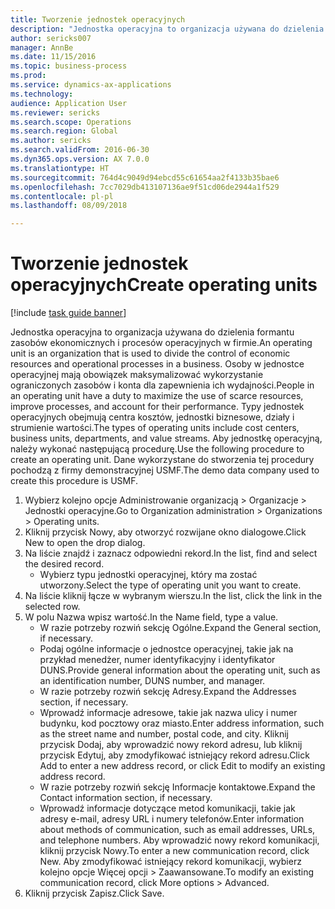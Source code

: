 ```yaml
--- 
title: Tworzenie jednostek operacyjnych
description: "Jednostka operacyjna to organizacja używana do dzielenia formantu zasobów ekonomicznych i procesów operacyjnych w firmie."
author: sericks007
manager: AnnBe
ms.date: 11/15/2016
ms.topic: business-process
ms.prod: 
ms.service: dynamics-ax-applications
ms.technology: 
audience: Application User
ms.reviewer: sericks
ms.search.scope: Operations
ms.search.region: Global
ms.author: sericks
ms.search.validFrom: 2016-06-30
ms.dyn365.ops.version: AX 7.0.0
ms.translationtype: HT
ms.sourcegitcommit: 764d4c9049d94ebcd55c61654aa2f4133b35bae6
ms.openlocfilehash: 7cc7029db413107136ae9f51cd06de2944a1f529
ms.contentlocale: pl-pl
ms.lasthandoff: 08/09/2018

---
```

# <a name="create-operating-units"></a><span data-ttu-id="e857a-103">Tworzenie jednostek operacyjnych</span><span class="sxs-lookup"><span data-stu-id="e857a-103">Create operating units</span></span>

[!include [task guide banner](../../includes/task-guide-banner.md)]

<span data-ttu-id="e857a-104">Jednostka operacyjna to organizacja używana do dzielenia formantu zasobów ekonomicznych i procesów operacyjnych w firmie.</span><span class="sxs-lookup"><span data-stu-id="e857a-104">An operating unit is an organization that is used to divide the control of economic resources and operational processes in a business.</span></span> <span data-ttu-id="e857a-105">Osoby w jednostce operacyjnej mają obowiązek maksymalizować wykorzystanie ograniczonych zasobów i konta dla zapewnienia ich wydajności.</span><span class="sxs-lookup"><span data-stu-id="e857a-105">People in an operating unit have a duty to maximize the use of scarce resources, improve processes, and account for their performance.</span></span> <span data-ttu-id="e857a-106">Typy jednostek operacyjnych obejmują centra kosztów, jednostki biznesowe, działy i strumienie wartości.</span><span class="sxs-lookup"><span data-stu-id="e857a-106">The types of operating units include cost centers, business units, departments, and value streams.</span></span> <span data-ttu-id="e857a-107">Aby jednostkę operacyjną, należy wykonać następującą procedurę.</span><span class="sxs-lookup"><span data-stu-id="e857a-107">Use the following procedure to create an operating unit.</span></span> <span data-ttu-id="e857a-108">Dane wykorzystane do stworzenia tej procedury pochodzą z firmy demonstracyjnej USMF.</span><span class="sxs-lookup"><span data-stu-id="e857a-108">The demo data company used to create this procedure is USMF.</span></span>

1. <span data-ttu-id="e857a-109">Wybierz kolejno opcje Administrowanie organizacją > Organizacje > Jednostki operacyjne.</span><span class="sxs-lookup"><span data-stu-id="e857a-109">Go to Organization administration > Organizations > Operating units.</span></span>
2. <span data-ttu-id="e857a-110">Kliknij przycisk Nowy, aby otworzyć rozwijane okno dialogowe.</span><span class="sxs-lookup"><span data-stu-id="e857a-110">Click New to open the drop dialog.</span></span>
3. <span data-ttu-id="e857a-111">Na liście znajdź i zaznacz odpowiedni rekord.</span><span class="sxs-lookup"><span data-stu-id="e857a-111">In the list, find and select the desired record.</span></span>
    * <span data-ttu-id="e857a-112">Wybierz typu jednostki operacyjnej, który ma zostać utworzony.</span><span class="sxs-lookup"><span data-stu-id="e857a-112">Select the type of operating unit you want to create.</span></span>  
4. <span data-ttu-id="e857a-113">Na liście kliknij łącze w wybranym wierszu.</span><span class="sxs-lookup"><span data-stu-id="e857a-113">In the list, click the link in the selected row.</span></span>
5. <span data-ttu-id="e857a-114">W polu Nazwa wpisz wartość.</span><span class="sxs-lookup"><span data-stu-id="e857a-114">In the Name field, type a value.</span></span>
    * <span data-ttu-id="e857a-115">W razie potrzeby rozwiń sekcję Ogólne.</span><span class="sxs-lookup"><span data-stu-id="e857a-115">Expand the General section, if necessary.</span></span>  
    * <span data-ttu-id="e857a-116">Podaj ogólne informacje o jednostce operacyjnej, takie jak na przykład menedżer, numer identyfikacyjny i identyfikator DUNS.</span><span class="sxs-lookup"><span data-stu-id="e857a-116">Provide general information about the operating unit, such as an identification number, DUNS number, and manager.</span></span>    
    * <span data-ttu-id="e857a-117">W razie potrzeby rozwiń sekcję Adresy.</span><span class="sxs-lookup"><span data-stu-id="e857a-117">Expand the Addresses section, if necessary.</span></span>  
    * <span data-ttu-id="e857a-118">Wprowadź informacje adresowe, takie jak nazwa ulicy i numer budynku, kod pocztowy oraz miasto.</span><span class="sxs-lookup"><span data-stu-id="e857a-118">Enter address information, such as the street name and number, postal code, and city.</span></span> <span data-ttu-id="e857a-119">Kliknij przycisk Dodaj, aby wprowadzić nowy rekord adresu, lub kliknij przycisk Edytuj, aby zmodyfikować istniejący rekord adresu.</span><span class="sxs-lookup"><span data-stu-id="e857a-119">Click Add to enter a new address record, or click Edit to modify an existing address record.</span></span>   
    * <span data-ttu-id="e857a-120">W razie potrzeby rozwiń sekcję Informacje kontaktowe.</span><span class="sxs-lookup"><span data-stu-id="e857a-120">Expand the Contact information section, if necessary.</span></span>  
    * <span data-ttu-id="e857a-121">Wprowadź informacje dotyczące metod komunikacji, takie jak adresy e-mail, adresy URL i numery telefonów.</span><span class="sxs-lookup"><span data-stu-id="e857a-121">Enter information about methods of communication, such as email addresses, URLs, and telephone numbers.</span></span> <span data-ttu-id="e857a-122">Aby wprowadzić nowy rekord komunikacji, kliknij przycisk Nowy.</span><span class="sxs-lookup"><span data-stu-id="e857a-122">To enter a new communication record, click New.</span></span> <span data-ttu-id="e857a-123">Aby zmodyfikować istniejący rekord komunikacji, wybierz kolejno opcje Więcej opcji > Zaawansowane.</span><span class="sxs-lookup"><span data-stu-id="e857a-123">To modify an existing communication record, click More options > Advanced.</span></span>   
6. <span data-ttu-id="e857a-124">Kliknij przycisk Zapisz.</span><span class="sxs-lookup"><span data-stu-id="e857a-124">Click Save.</span></span>


